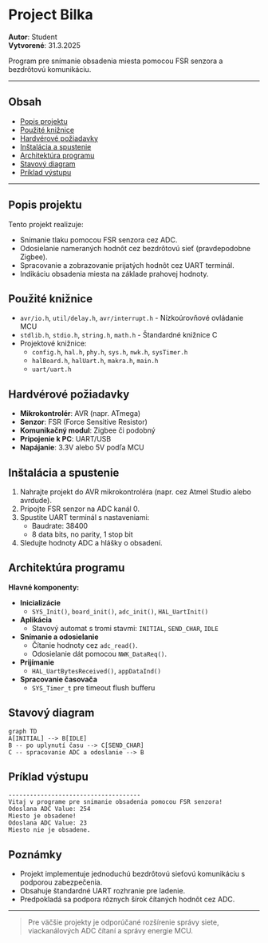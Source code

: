 # Project Bilka

**Autor**: Student  
**Vytvorené**: 31.3.2025  

Program pre snímanie obsadenia miesta pomocou FSR senzora a bezdrôtovú komunikáciu.

---

## Obsah

- [Popis projektu](#popis-projektu)
- [Použité knižnice](#použité-knižnice)
- [Hardvérové požiadavky](#hardvérové-požiadavky)
- [Inštalácia a spustenie](#inštalácia-a-spustenie)
- [Architektúra programu](#architektúra-programu)
- [Stavový diagram](#stavový-diagram)
- [Príklad výstupu](#príklad-výstupu)

---

## Popis projektu

Tento projekt realizuje:
- Snímanie tlaku pomocou FSR senzora cez ADC.
- Odosielanie nameraných hodnôt cez bezdrôtovú sieť (pravdepodobne Zigbee).
- Spracovanie a zobrazovanie prijatých hodnôt cez UART terminál.
- Indikáciu obsadenia miesta na základe prahovej hodnoty.

## Použité knižnice

- `avr/io.h`, `util/delay.h`, `avr/interrupt.h` - Nízkoúrovňové ovládanie MCU
- `stdlib.h`, `stdio.h`, `string.h`, `math.h` - Štandardné knižnice C
- Projektové knižnice:
  - `config.h`, `hal.h`, `phy.h`, `sys.h`, `nwk.h`, `sysTimer.h`
  - `halBoard.h`, `halUart.h`, `makra.h`, `main.h`
  - `uart/uart.h`

## Hardvérové požiadavky

- **Mikrokontrolér**: AVR (napr. ATmega)
- **Senzor**: FSR (Force Sensitive Resistor)
- **Komunikačný modul**: Zigbee či podobný
- **Pripojenie k PC**: UART/USB
- **Napájanie**: 3.3V alebo 5V podľa MCU

## Inštalácia a spustenie

1. Nahrajte projekt do AVR mikrokontroléra (napr. cez Atmel Studio alebo avrdude).
2. Pripojte FSR senzor na ADC kanál 0.
3. Spustite UART terminál s nastaveniami:
   - Baudrate: 38400
   - 8 data bits, no parity, 1 stop bit
4. Sledujte hodnoty ADC a hlášky o obsadení.

## Architektúra programu

**Hlavné komponenty:**

- **Inicializácie**
  - `SYS_Init()`, `board_init()`, `adc_init()`, `HAL_UartInit()`
- **Aplikácia**
  - Stavový automat s tromi stavmi: `INITIAL`, `SEND_CHAR`, `IDLE`
- **Snímanie a odosielanie**
  - Čítanie hodnoty cez `adc_read()`.
  - Odosielanie dát pomocou `NWK_DataReq()`.
- **Prijímanie**
  - `HAL_UartBytesReceived()`, `appDataInd()`
- **Spracovanie časovača**
  - `SYS_Timer_t` pre timeout flush bufferu

## Stavový diagram

```mermaid
graph TD
A[INITIAL] --> B[IDLE]
B -- po uplynutí času --> C[SEND_CHAR]
C -- spracovanie ADC a odoslanie --> B
```

## Príklad výstupu

```
-------------------------------------
Vitaj v programe pre snimanie obsadenia pomocou FSR senzora!
Odoslana ADC Value: 254
Miesto je obsadene!
Odoslana ADC Value: 23
Miesto nie je obsadene.
```

## Poznámky

- Projekt implementuje jednoduchú bezdrôtovú sieťovú komunikáciu s podporou zabezpečenia.
- Obsahuje štandardné UART rozhranie pre ladenie.
- Predpokladá sa podpora rôznych šírok čítaných hodnôt cez ADC.

---

> Pre väčšie projekty je odporúčané rozšírenie správy siete, viackanálových ADC čítaní a správy energie MCU.